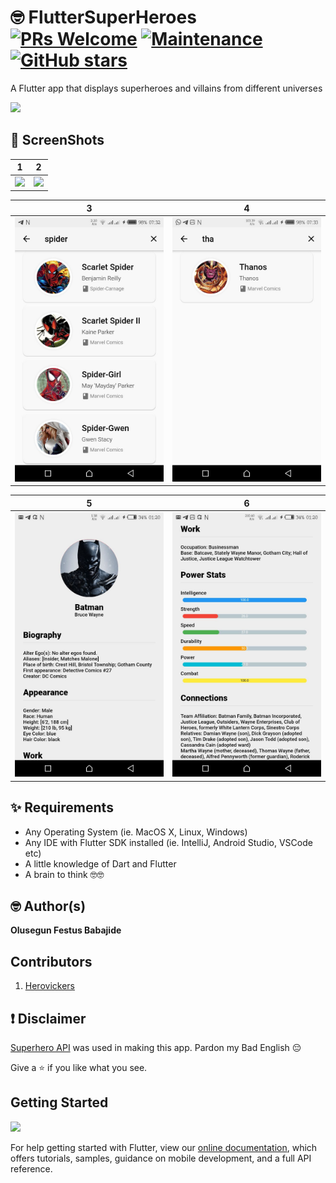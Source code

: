 # 🤓 FlutterSuperHeroes [![PRs Welcome](https://img.shields.io/badge/PRs-welcome-brightgreen.svg?style=flat-square)](http://makeapullrequest.com) [![Maintenance](https://img.shields.io/badge/Maintained%3F-yes-green.svg)](https://GitHub.com/JideGuru/FlutterSuperHeroes/graphs/commit-activity) [![GitHub stars](https://img.shields.io/github/stars/JideGuru/FlutterSuperHeroes.svg?style=social&label=Star)](https://github.com/JideGuru/FlutterSuperHeroes/stargazers/)



A Flutter app that displays superheroes and villains from different universes


<a href="https://github.com/JideGuru/FlutterSuperHeroes/raw/master/assets/app-release.apk">
   <img src="https://cdn.playerzpot.com//images/android-app-button.png" width="400px">
</a>


## 📸 ScreenShots

| 1 | 2|
|------|-------|
|<img src="https://user-images.githubusercontent.com/19398044/57809846-5056ae80-775e-11e9-8d40-282a66c43baa.png" width="400">|<img src="https://user-images.githubusercontent.com/19398044/57809856-5ba9da00-775e-11e9-9a04-07587d13ff13.png" width="400">|

| 3 | 4|
|------|-------|
|<img src="assets/1.jpg" width="400">|<img src="assets/2.jpg" width="400">|

| 5 | 6|
|------|-------|
|<img src="assets/5.jpg" width="400">|<img src="assets/6.jpg" width="400">|

## ✨ Requirements
* Any Operating System (ie. MacOS X, Linux, Windows)
* Any IDE with Flutter SDK installed (ie. IntelliJ, Android Studio, VSCode etc)
* A little knowledge of Dart and Flutter
* A brain to think 🤓🤓

## 🤓 Author(s)
**Olusegun Festus Babajide**

## Contributors
1. [Herovickers](https://github.com/herovickers)

## ❗️ Disclaimer

[Superhero API](https://akabab.github.io/superhero-api/api/) was used in making this app.
Pardon my Bad English 😔

Give a ⭐️ if you like what you see.

## Getting Started


![](https://venturebeat.com/wp-content/uploads/2019/02/google-flutter-logo-white.png?fit=400%2C200&strip=all)



For help getting started with Flutter, view our 
[online documentation](https://flutter.dev/docs), which offers tutorials, 
samples, guidance on mobile development, and a full API reference.
